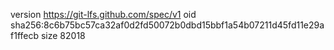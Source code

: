 version https://git-lfs.github.com/spec/v1
oid sha256:8c6b75bc57ca32af0d2fd50072b0dbd15bbf1a54b07211d45fd11e29af1ffecb
size 82018
